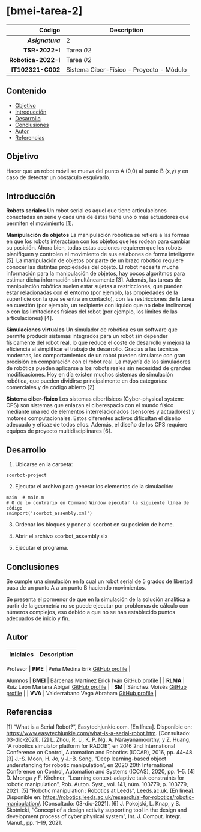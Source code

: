 # [bmei-tarea-2] 


| Código | Description |
| ------:| ----------- |
| ***Asignatura*** | 2 | 
| **TSR-2022-I** | Tarea *02* |
| **Robotica-2022-I**  | Tarea *02* |
| **IT102321-C002** | Sistema Ciber-Físico - Proyecto - Módulo |

## Contenido

- [Objetivo](#objetivo)
- [Introducción](#introduccion)
- [Desarrollo](#desarrollo)
- [Conclusiones](#conclusiones)
- [Autor](#autor)
- [Referencias](#referencias)

## Objetivo

Hacer que un robot móvil se mueva del punto A (0,0) al punto B (x,y) y en caso de detectar un obstáculo esquivarlo.

## Introducción

**Robots seriales**
Un robot serial es aquel que tiene articulaciones conectadas en serie y cada una de éstas tiene uno o más actuadores que permiten el movimiento [1].

**Manipulación de objetos**
La manipulación robótica se refiere a las formas en que los robots interactúan con los objetos que les rodean para cambiar su posición. Ahora bien, todas estas acciones requieren que los robots planifiquen y controlen el movimiento de sus eslabones de forma inteligente [5].
La manipulación de objetos por parte de un brazo robótico requiere conocer las distintas propiedades del objeto. El robot necesita mucha información para la manipulación de objetos, hay pocos algoritmos para estimar dicha información simultáneamente [3].
Además, las tareas de manipulación robótica suelen estar sujetas a restricciones, que pueden estar relacionadas con el entorno (por ejemplo, las propiedades de la superficie con la que se entra en contacto), con las restricciones de la tarea en cuestión (por ejemplo, un recipiente con líquido que no debe inclinarse) o con las limitaciones físicas del robot (por ejemplo, los límites de las articulaciones) [4].

**Simulaciones virtuales**
Un simulador de robótica es un software que permite producir sistemas integrados para un robot sin depender físicamente del robot real, lo que reduce el coste de desarrollo y mejora la eficiencia al simplificar el trabajo de desarrollo. Gracias a las técnicas modernas, los comportamientos de un robot pueden simularse con gran precisión en comparación con el robot real. La mayoría de los simuladores de robótica pueden aplicarse a los robots reales sin necesidad de grandes modificaciones. 
Hoy en día existen muchos sistemas de simulación robótica, que pueden dividirse principalmente en dos categorías: comerciales y de código abierto [2].

**Sistema ciber-físico**
Los sistemas ciberfísicos (Cyber-physical system: CPS) son sistemas que enlazan el ciberespacio con el mundo físico mediante una red de elementos interrelacionados (sensores y actuadores) y motores computacionales. Estos diferentes activos dificultan el diseño adecuado y eficaz de todos ellos. Además, el diseño de los CPS requiere equipos de proyecto multidisciplinares [6].


## Desarrollo

1. Ubicarse en la carpeta: 
``` shell
scorbot-project
```

2. Ejecutar el archivo para generar los elementos de la simulación:
``` shell
main  # main.m
# O de lo contrario en Command Window ejecutar la siguiente línea de código
smimport('scorbot_assembly.xml')
```
3. Ordenar los bloques y poner al scorbot en su posición de home.

4. Abrir el archivo scorbot_assembly.slx
5. Ejecutar el programa.

## Conclusiones
Se cumple una simulación en la cual un robot serial de 5 grados de libertad pasa de un punto A a un punto B haciendo movimientos.

Se presenta el pormenor de que en la simulación de la solución analítica a partir de la geometría no se puede ejecutar por problemas de cálculo con números complejos, eso debido a que no se han establecido puntos adecuados de inicio y fin.

## Autor

| Iniciales  | Description |
| ----------:| ----------- |
Profesor
| **PME** | Peña Medina Erik [GitHub profile](https://github.com/erickbarcenas) |

Alumnos
| **BMEI** | Bárcenas Martínez Erick Iván [GitHub profile](https://github.com/erickbarcenas) |
| **RLMA** | Ruiz León Mariana Abigail [GitHub profile](https://github.com/erickbarcenas) |
| **SM** | Sánchez Moisés  [GitHub profile](https://github.com/erickbarcenas) |
| **VVA** | Valderrabano Vega Abraham  [GitHub profile](https://github.com/erickbarcenas) |


## Referencias

[1]	“What is a Serial Robot?”, Easytechjunkie.com. [En línea]. Disponible en: https://www.easytechjunkie.com/what-is-a-serial-robot.htm. [Consultado: 03-dic-2021].
[2]	L. Zhou, R. Li, K. P. Ng, A. Narayanamoorthy, y Z. Huang, “A robotics simulator platform for RADOE”, en 2016 2nd International Conference on Control, Automation and Robotics (ICCAR), 2016, pp. 44–48.
[3]	J.-S. Moon, H. Jo, y J.-B. Song, “Deep learning-based object understanding for robotic manipulation”, en 2020 20th International Conference on Control, Automation and Systems (ICCAS), 2020, pp. 1–5.
[4]	D. Mronga y F. Kirchner, “Learning context-adaptive task constraints for robotic manipulation”, Rob. Auton. Syst., vol. 141, núm. 103779, p. 103779, 2021.
[5]	“Robotic manipulation : Robotics at Leeds”, Leeds.ac.uk. [En línea]. Disponible en: https://robotics.leeds.ac.uk/research/ai-for-robotics/robotic-manipulation/. [Consultado: 03-dic-2021].
[6]	J. Pokojski, L. Knap, y S. Skotnicki, “Concept of a design activity supporting tool in the design and development process of cyber physical system”, Int. J. Comput. Integr. Manuf., pp. 1–19, 2021.
